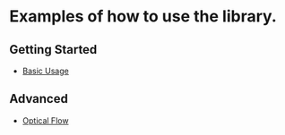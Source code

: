 # Examples of how to use the library.

## Getting Started
- [Basic Usage]('./basic')

## Advanced
- [Optical Flow]('./flow')
